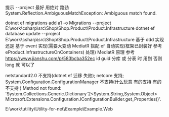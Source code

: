 ﻿提示  --project 最好 用绝对 路劲
System.Reflection.AmbiguousMatchException: Ambiguous match found.

dotnet ef migrations add a1 -o Migrations --project E:\work\csharp\src\Shop\Shop.Product\Product.Infrastructure
dotnet ef database update --project E:\work\csharp\src\Shop\Shop.Product\Product.Infrastructure
基于 ddd 实现 还是 基于 event 实现(需要大变动 MediatR 搭配 ef 自动实现(框架已封装好 参考 eProduct.InfrastructureOnContainers) 处理) 
MediatR 原理 参考 https://www.jianshu.com/p/583bcba352ec
id guid 分库 或 分表 时 用到 否则 long 就 可以了

netstandard2.0 不支持(dotnet ef 迁移 失败);
netcore 支持; System.Configuration.ConfigurationManager  不支持(什么玩意 有的支持 有的不支持 )
Method not found: 'System.Collections.Generic.Dictionary`2<System.String,System.Object> Microsoft.Extensions.Configuration.IConfigurationBuilder.get_Properties()'.


E:\work\utility\Utility-for-net\Example\Example.Web
